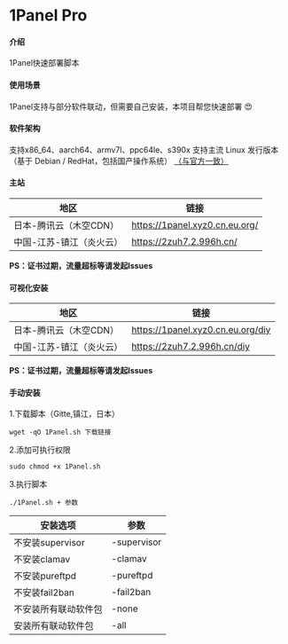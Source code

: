 # 1Panel Pro

#### 介绍
1Panel快速部署脚本
#### 使用场景
1Panel支持与部分软件联动，但需要自己安装，本项目帮您快速部署 :heart_eyes: 
#### 软件架构
支持x86_64、aarch64、armv7l、ppc64le、s390x 支持主流 Linux 发行版本（基于 Debian / RedHat，包括国产操作系统） [（与官方一致）](https://1panel.cn/docs/installation/online_installation/)


#### 主站
| 地区 | 链接|
|---------------|--------------------------------|
| 日本-腾讯云（木空CDN）| https://1panel.xyz0.cn.eu.org/ |
| 中国-江苏-镇江（炎火云）| https://2zuh7.2.996h.cn/       |

 **PS：证书过期，流量超标等请发起Issues** 
#### 可视化安装
| 地区 | 链接|
|---------------|--------------------------------|
| 日本-腾讯云（木空CDN）| https://1panel.xyz0.cn.eu.org/diy |
| 中国-江苏-镇江（炎火云）| https://2zuh7.2.996h.cn/diy      |
 
**PS：证书过期，流量超标等请发起Issues** 
#### 手动安装
1.下载脚本（Gitte,镇江，日本）

```
wget -qO 1Panel.sh 下载链接
```

2.添加可执行权限

```
sudo chmod +x 1Panel.sh
```

3.执行脚本

```
./1Panel.sh + 参数 
```
| 安装选项 | 参数 |
|---------------|-------------|
| 不安装supervisor | -supervisor |
| 不安装clamav     | -clamav     |
| 不安装pureftpd   | -pureftpd   |
| 不安装fail2ban   | -fail2ban   |
| 不安装所有联动软件包       | -none       |
| 安装所有联动软件包| -all |
